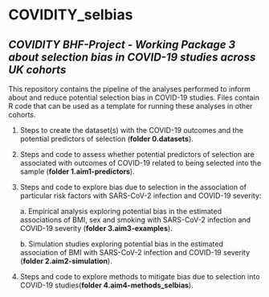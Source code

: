 # COVIDITY_selbias
## ***COVIDITY BHF-Project - Working Package 3 about selection bias in COVID-19 studies across UK cohorts***

This repository contains the pipeline of the analyses performed to inform about and reduce potential selection bias in COVID-19 studies. Files contain R code that can be used as a template for running these analyses in other cohorts.

1. Steps to create the dataset(s) with the COVID-19 outcomes and the potential predictors of selection (**folder 0.datasets**).

2. Steps and code to assess whether potential predictors of selection are associated with outcomes of COVID-19 related to being selected into the sample (**folder 1.aim1-predictors**).

3. Steps and code to explore bias due to selection in the association of particular risk factors with SARS-CoV-2 infection and COVID-19 severity:

   a. Empirical analysis exploring potential bias in the estimated associations of BMI, sex and smoking with SARS-CoV-2 infection and COVID-19 severity (**folder 3.aim3-examples**).

   b. Simulation studies exploring potential bias in the estimated association of BMI with SARS-CoV-2 infection and COVID-19 severity (**folder 2.aim2-simulation**).

4. Steps and code to explore methods to mitigate bias due to selection into COVID-19 studies(**folder 4.aim4-methods_selbias**).
